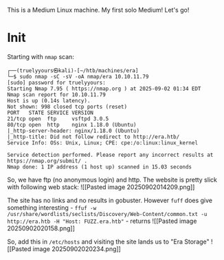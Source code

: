 This is a Medium Linux machine. My first solo Medium! Let's go!
# Init
Starting with `nmap` scan:
```
┌──(truelyyours㉿kali)-[~/htb/machines/era]
└─$ sudo nmap -sC -sV -oA nmap/era 10.10.11.79
[sudo] password for truelyyours:
Starting Nmap 7.95 ( https://nmap.org ) at 2025-09-02 01:34 EDT
Nmap scan report for 10.10.11.79
Host is up (0.14s latency).
Not shown: 998 closed tcp ports (reset)
PORT   STATE SERVICE VERSION
21/tcp open  ftp     vsftpd 3.0.5
80/tcp open  http    nginx 1.18.0 (Ubuntu)
|_http-server-header: nginx/1.18.0 (Ubuntu)
|_http-title: Did not follow redirect to http://era.htb/
Service Info: OSs: Unix, Linux; CPE: cpe:/o:linux:linux_kernel

Service detection performed. Please report any incorrect results at https://nmap.org/submit/ .
Nmap done: 1 IP address (1 host up) scanned in 15.03 seconds
```

So, we have ftp (no anonymous login) and http. The website is pretty slick with following web stack:
![[Pasted image 20250902014209.png]]

The site has no links and no results in gobuster. However `fuff` does give something interesting - `ffuf -w /usr/share/wordlists/seclists/Discovery/Web-Content/common.txt -u http://era.htb -H "Host: FUZZ.era.htb"` - returns
![[Pasted image 20250902020158.png]]

So, add this in `/etc/hosts` and visiting the site lands us to "Era Storage"
![[Pasted image 20250902020234.png]]

